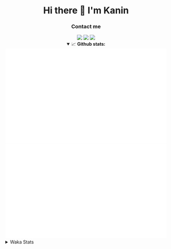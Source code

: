 <div align="center">
 <h1>Hi there 👋 I'm Kanin</h1>
 <h3>Contact me</h3>
 <a href="mailto:im@kanin.dev"><img src="https://img.shields.io/badge/gmail-%23D14836.svg?&style=for-the-badge&logo=gmail&logoColor=white"/></a>
 <a href="https://twitter.com/KaninDev"><img src="https://img.shields.io/badge/twitter-%231DA1F2.svg?&style=for-the-badge&logo=twitter&logoColor=white"/></a>
 <a href="https://www.linkedin.com/in/KaninDev"><img src="https://img.shields.io/badge/linkedin-%230077B5.svg?&style=for-the-badge&logo=linkedin&logoColor=white"/></a>
<details open>
  <summary>📈 <b>Github stats:</b></summary>
  <img src="https://github.com/Kanin/Kanin/blob/master/scripts/GitHubStats/generated/overview.svg"/>
  <img src="https://github.com/Kanin/Kanin/blob/master/scripts/GitHubStats/generated/languages.svg"/>
</details>
</div>

<details>
 <summary>Waka Stats</summary>

<!--START_SECTION:waka-->
![Code Time](http://img.shields.io/badge/Code%20Time-1%2C844%20hrs%2011%20mins-blue)

![Profile Views](http://img.shields.io/badge/Profile%20Views-13-blue)

![Lines of code](https://img.shields.io/badge/From%20Hello%20World%20I%27ve%20Written-21%20Thousand%20lines%20of%20code-blue)

**🐱 My GitHub Data** 

> 🏆 179 Contributions in the Year 2022
 > 
> 📦 84.5 kB Used in GitHub's Storage 
 > 
> 🚫 Not Opted to Hire
 > 
> 📜 14 Public Repositories 
 > 
> 🔑 9 Private Repositories  
 > 
**I'm a Night 🦉** 

```text
🌞 Morning    108 commits    ████░░░░░░░░░░░░░░░░░░░░░   18.52% 
🌆 Daytime    159 commits    ██████░░░░░░░░░░░░░░░░░░░   27.27% 
🌃 Evening    164 commits    ███████░░░░░░░░░░░░░░░░░░   28.13% 
🌙 Night      152 commits    ██████░░░░░░░░░░░░░░░░░░░   26.07%

```
📅 **I'm Most Productive on Sunday** 

```text
Monday       87 commits     ███░░░░░░░░░░░░░░░░░░░░░░   14.92% 
Tuesday      61 commits     ██░░░░░░░░░░░░░░░░░░░░░░░   10.46% 
Wednesday    78 commits     ███░░░░░░░░░░░░░░░░░░░░░░   13.38% 
Thursday     96 commits     ████░░░░░░░░░░░░░░░░░░░░░   16.47% 
Friday       62 commits     ██░░░░░░░░░░░░░░░░░░░░░░░   10.63% 
Saturday     57 commits     ██░░░░░░░░░░░░░░░░░░░░░░░   9.78% 
Sunday       142 commits    ██████░░░░░░░░░░░░░░░░░░░   24.36%

```


📊 **This Week I Spent My Time On** 

```text
⌚︎ Time Zone: America/New_York

💬 Programming Languages: 
Python                   5 hrs 4 mins        ████████████████░░░░░░░░░   65.29% 
HTML                     1 hr 24 mins        ████░░░░░░░░░░░░░░░░░░░░░   18.1% 
JavaScript               32 mins             █░░░░░░░░░░░░░░░░░░░░░░░░   6.97% 
CSS                      18 mins             █░░░░░░░░░░░░░░░░░░░░░░░░   3.95% 
JSON                     17 mins             █░░░░░░░░░░░░░░░░░░░░░░░░   3.65%

🔥 Editors: 
PyCharm                  7 hrs 19 mins       ███████████████████████░░   94.03% 
IntelliJ                 27 mins             █░░░░░░░░░░░░░░░░░░░░░░░░   5.97%

🐱‍💻 Projects: 
TomsBotPyCord            3 hrs 40 mins       ███████████░░░░░░░░░░░░░░   47.17% 
flaskProject             3 hrs 9 mins        ██████████░░░░░░░░░░░░░░░   40.56% 
cleanfolio               27 mins             █░░░░░░░░░░░░░░░░░░░░░░░░   5.97% 
djangoProject            25 mins             █░░░░░░░░░░░░░░░░░░░░░░░░   5.51% 
Unknown Project          3 mins              ░░░░░░░░░░░░░░░░░░░░░░░░░   0.79%

💻 Operating System: 
Linux                    7 hrs 47 mins       █████████████████████████   100.0%

```

**I Mostly Code in Python** 

```text
Python                   23 repos            ███████████████████░░░░░░   76.67% 
JavaScript               3 repos             ██░░░░░░░░░░░░░░░░░░░░░░░   10.0% 
Java                     2 repos             █░░░░░░░░░░░░░░░░░░░░░░░░   6.67% 
Kotlin                   1 repo              ░░░░░░░░░░░░░░░░░░░░░░░░░   3.33% 
HTML                     1 repo              ░░░░░░░░░░░░░░░░░░░░░░░░░   3.33%

```


**Timeline**

![Chart not found](https://raw.githubusercontent.com/Kanin/Kanin/master/charts/bar_graph.png) 


 Last Updated on 19/02/2022 17:36:59 UTC
<!--END_SECTION:waka-->
</details>

